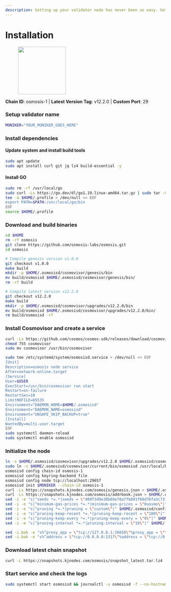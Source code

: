 ```yaml
---
description: Setting up your validator node has never been so easy. Get your validator running in minutes by following step by step instructions.
---
```


# Installation

<figure><img src="https://raw.githubusercontent.com/kj89/testnet_manuals/main/pingpub/logos/osmosis.png" width="150" alt=""><figcaption></figcaption></figure>

**Chain ID**: osmosis-1 | **Latest Version Tag**: v12.2.0 | **Custom Port**: 29

### Setup validator name

```bash
MONIKER="YOUR_MONIKER_GOES_HERE"
```

### Install dependencies

#### Update system and install build tools

```bash
sudo apt update
sudo apt install curl git jq lz4 build-essential -y
```

#### Install GO

```bash
sudo rm -rf /usr/local/go
sudo curl -Ls https://go.dev/dl/go1.19.linux-amd64.tar.gz | sudo tar -C /usr/local -xz
tee -a $HOME/.profile > /dev/null << EOF
export PATH=$PATH:/usr/local/go/bin
EOF
source $HOME/.profile
```

### Download and build binaries

```bash
cd $HOME
rm -rf osmosis
git clone https://github.com/osmosis-labs/osmosis.git
cd osmosis

# Compile genesis version v1.0.0
git checkout v1.0.0
make build
mkdir -p $HOME/.osmosisd/cosmovisor/genesis/bin
mv build/osmosisd $HOME/.osmosisd/cosmovisor/genesis/bin/
rm -rf build

# Compile latest version v12.2.0
git checkout v12.2.0
make build
mkdir -p $HOME/.osmosisd/cosmovisor/upgrades/v12.2.0/bin
mv build/osmosisd $HOME/.osmosisd/cosmovisor/upgrades/v12.2.0/bin/
rm build/osmosisd -rf
```

### Install Cosmovisor and create a service

```bash
curl -Ls https://github.com/cosmos/cosmos-sdk/releases/download/cosmovisor%2Fv1.3.0/cosmovisor-v1.3.0-linux-amd64.tar.gz | tar xz
chmod 755 cosmovisor
sudo mv cosmovisor /usr/bin/cosmovisor

sudo tee /etc/systemd/system/osmosisd.service > /dev/null << EOF
[Unit]
Description=osmosis node service
After=network-online.target
[Service]
User=$USER
ExecStart=/usr/bin/cosmovisor run start
Restart=on-failure
RestartSec=10
LimitNOFILE=65535
Environment="DAEMON_HOME=$HOME/.osmosisd"
Environment="DAEMON_NAME=osmosisd"
Environment="UNSAFE_SKIP_BACKUP=true"
[Install]
WantedBy=multi-user.target
EOF
sudo systemctl daemon-reload
sudo systemctl enable osmosisd
```

### Initialize the node

```bash
ln -s $HOME/.osmosisd/cosmovisor/upgrades/v12.2.0 $HOME/.osmosisd/cosmovisor/current
sudo ln -s $HOME/.osmosisd/cosmovisor/current/bin/osmosisd /usr/local/bin/osmosisd
osmosisd config chain-id osmosis-1
osmosisd config keyring-backend file
osmosisd config node tcp://localhost:29657
osmosisd init $MONIKER --chain-id osmosis-1
curl -Ls https://snapshots.kjnodes.com/osmosis/genesis.json > $HOME/.osmosisd/config/genesis.json
curl -Ls https://snapshots.kjnodes.com/osmosis/addrbook.json > $HOME/.osmosisd/config/addrbook.json
sed -i -e "s|^seeds *=.*|seeds = \"400f3d9e30b69e78a7fb891f60d76fa3c73f0ecc@osmosis.rpc.kjnodes.com:29659\"|" $HOME/.osmosisd/config/config.toml
sed -i -e "s|^minimum-gas-prices *=.*|minimum-gas-prices = \"0uosmo\"|" $HOME/.osmosisd/config/app.toml
sed -i -e "s|^pruning *=.*|pruning = \"custom\"|" $HOME/.osmosisd/config/app.toml
sed -i -e "s|^pruning-keep-recent *=.*|pruning-keep-recent = \"100\"|" $HOME/.osmosisd/config/app.toml
sed -i -e "s|^pruning-keep-every *=.*|pruning-keep-every = \"0\"|" $HOME/.osmosisd/config/app.toml
sed -i -e "s|^pruning-interval *=.*|pruning-interval = \"19\"|" $HOME/.osmosisd/config/app.toml

sed -i.bak -e "s%^proxy_app = \"tcp://127.0.0.1:26658\"%proxy_app = \"tcp://127.0.0.1:29658\"%; s%^laddr = \"tcp://127.0.0.1:26657\"%laddr = \"tcp://127.0.0.1:29657\"%; s%^pprof_laddr = \"localhost:6060\"%pprof_laddr = \"localhost:29060\"%; s%^laddr = \"tcp://0.0.0.0:26656\"%laddr = \"tcp://0.0.0.0:29656\"%; s%^prometheus_listen_addr = \":26660\"%prometheus_listen_addr = \":29660\"%" $HOME/.osmosisd/config/config.toml
sed -i.bak -e "s%^address = \"tcp://0.0.0.0:1317\"%address = \"tcp://0.0.0.0:29317\"%; s%^address = \":8080\"%address = \":29080\"%; s%^address = \"0.0.0.0:9090\"%address = \"0.0.0.0:29090\"%; s%^address = \"0.0.0.0:9091\"%address = \"0.0.0.0:29091\"%; s%^address = \"0.0.0.0:8545\"%address = \"0.0.0.0:29545\"%; s%^ws-address = \"0.0.0.0:8546\"%ws-address = \"0.0.0.0:29546\"%" $HOME/.osmosisd/config/app.toml
```

### Download latest chain snapshot

```bash
curl -L https://snapshots.kjnodes.com/osmosis/snapshot_latest.tar.lz4 | lz4 -dc - | tar -xf - -C $HOME/.osmosisd
```

### Start service and check the logs

```bash
sudo systemctl start osmosisd && journalctl -u osmosisd -f --no-hostname -o cat
```
